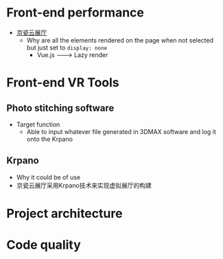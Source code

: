 # Front-end performance
- [京瓷云展厅](https://kyocera.xsy.red//)
  - Why are all the elements rendered on the page when not selected but just set to `display: none`
    - Vue.js ---> Lazy render



# Front-end VR Tools
## Photo stitching software
- Target function
  - Able to input whatever file generated in 3DMAX software and log it onto the Krpano
## Krpano
- Why it could be of use
- 京瓷云展厅采用Krpano技术来实现虚拟展厅的构建

# Project architecture

# Code quality

